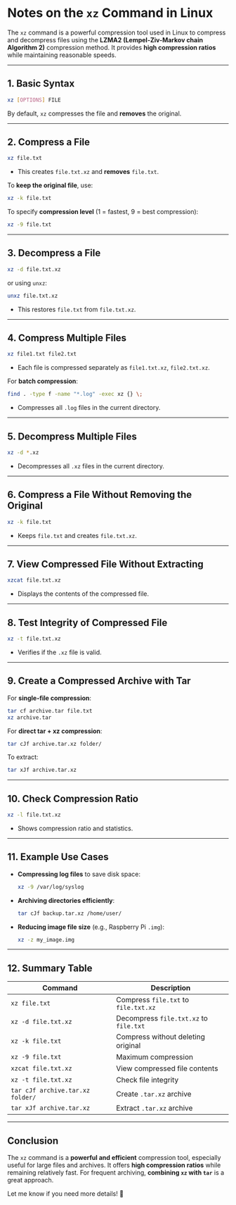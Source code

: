 # **Notes on the `xz` Command in Linux**

The `xz` command is a powerful compression tool used in Linux to compress and decompress files using the **LZMA2 (Lempel-Ziv-Markov chain Algorithm 2)** compression method. It provides **high compression ratios** while maintaining reasonable speeds.

---

## **1. Basic Syntax**
```sh
xz [OPTIONS] FILE
```
By default, `xz` compresses the file and **removes** the original.

---

## **2. Compress a File**
```sh
xz file.txt
```
- This creates `file.txt.xz` and **removes** `file.txt`.

To **keep the original file**, use:
```sh
xz -k file.txt
```

To specify **compression level** (1 = fastest, 9 = best compression):
```sh
xz -9 file.txt
```

---

## **3. Decompress a File**
```sh
xz -d file.txt.xz
```
or using `unxz`:
```sh
unxz file.txt.xz
```
- This restores `file.txt` from `file.txt.xz`.

---

## **4. Compress Multiple Files**
```sh
xz file1.txt file2.txt
```
- Each file is compressed separately as `file1.txt.xz`, `file2.txt.xz`.

For **batch compression**:
```sh
find . -type f -name "*.log" -exec xz {} \;
```
- Compresses all `.log` files in the current directory.

---

## **5. Decompress Multiple Files**
```sh
xz -d *.xz
```
- Decompresses all `.xz` files in the current directory.

---

## **6. Compress a File Without Removing the Original**
```sh
xz -k file.txt
```
- Keeps `file.txt` and creates `file.txt.xz`.

---

## **7. View Compressed File Without Extracting**
```sh
xzcat file.txt.xz
```
- Displays the contents of the compressed file.

---

## **8. Test Integrity of Compressed File**
```sh
xz -t file.txt.xz
```
- Verifies if the `.xz` file is valid.

---

## **9. Create a Compressed Archive with Tar**
For **single-file compression**:
```sh
tar cf archive.tar file.txt
xz archive.tar
```
For **direct tar + xz compression**:
```sh
tar cJf archive.tar.xz folder/
```

To extract:
```sh
tar xJf archive.tar.xz
```

---

## **10. Check Compression Ratio**
```sh
xz -l file.txt.xz
```
- Shows compression ratio and statistics.

---

## **11. Example Use Cases**
- **Compressing log files** to save disk space:
  ```sh
  xz -9 /var/log/syslog
  ```
- **Archiving directories efficiently**:
  ```sh
  tar cJf backup.tar.xz /home/user/
  ```
- **Reducing image file size** (e.g., Raspberry Pi `.img`):
  ```sh
  xz -z my_image.img
  ```

---

## **12. Summary Table**
| Command | Description |
|---------|------------|
| `xz file.txt` | Compress `file.txt` to `file.txt.xz` |
| `xz -d file.txt.xz` | Decompress `file.txt.xz` to `file.txt` |
| `xz -k file.txt` | Compress without deleting original |
| `xz -9 file.txt` | Maximum compression |
| `xzcat file.txt.xz` | View compressed file contents |
| `xz -t file.txt.xz` | Check file integrity |
| `tar cJf archive.tar.xz folder/` | Create `.tar.xz` archive |
| `tar xJf archive.tar.xz` | Extract `.tar.xz` archive |

---

## **Conclusion**
The `xz` command is a **powerful and efficient** compression tool, especially useful for large files and archives. It offers **high compression ratios** while remaining relatively fast. For frequent archiving, **combining `xz` with `tar`** is a great approach.

Let me know if you need more details! 🚀

